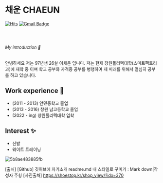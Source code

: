 # 채운 CHAEUN


[![Hits](https://hits.seeyoufarm.com/api/count/incr/badge.svg?url=https%3A%2F%2Fgithub.com%2Fbigbaby0317%2Fdlcodnsdlcodns&count_bg=%23C83D66&title_bg=%231B38D5&icon=&icon_color=%23E7E7E7&title=hits&edge_flat=false)](https://hits.seeyoufarm.com)
[![Gmail Badge](https://img.shields.io/badge/Gmail-d14836?style=flat-square&logo=Gmail&logoColor=white&link=mailto:lee05752@gmail.com)](mailto:lee05752@gmail.com)


<br>

## <h6>My introduction 👀</h6>
안녕하세요 저는 97년생 26살 이채운 입니다. 
저는 현재 창원폴리텍대학(스마트팩토리과)에 재학 중 이며 학교 공부와 자격증 공부를 병행하여
제 미래를 위해서 열심히 공부를 하고 있습니다.



## Work experience 🤹‍
- (2011 - 2013) 안민중학교 졸업
- (2013 - 2016) 창원 남고등학교 졸업 
- (2022 - ing) 창원폴리텍대학 입학


## Interest ✨
- 신발
- 웨이트 트레이닝

![5b8ae483885fb](https://user-images.githubusercontent.com/112446415/191141227-6279bdd5-f6cb-437d-9494-f894429cf441.png)







[출처] [Github] 깃허브에 자기소개 readme.md 내 스타일로 꾸미기 : Mark down|작성자 주힝
[사진출처] https://shoestop.kr/shop_view/?idx=370
